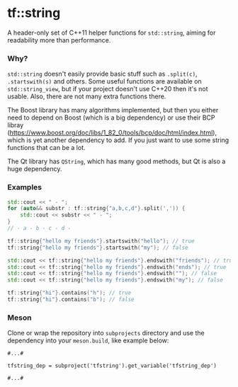 tf::string
===

A header-only set of C++11 helper functions for `std::string`, aiming for readability more than performance.


### Why?

`std::string` doesn't easily provide basic stuff such as `.split(c)`, `.startswith(s)` and others. Some useful functions
are available on `std::string_view`, but if your project doesn't use C++20 then it's not usable. Also, there are not many
extra functions there.

The Boost library has many algorithms implemented, but then you either need to depend on Boost (which is a big
dependency) or use their BCP libray (https://www.boost.org/doc/libs/1_82_0/tools/bcp/doc/html/index.html), which is
yet another dependency to add. If you just want to use some string functions that can be a lot.

The Qt library has `QString`, which has many good methods, but Qt is also a huge dependency.


### Examples

```c++
std::cout << " - ";
for (auto&& substr : tf::string{"a,b,c,d"}.split(',')) {
    std::cout << substr << " - ";
}
// - a - b - c - d - 

tf::string{"hello my friends"}.startswith("hello"); // true
tf::string{"hello my friends"}.startswith("my"); // false

std::cout << tf::string{"hello my friends"}.endswith("friends"); // true
std::cout << tf::string{"hello my friends"}.endswith("ends"); // true
std::cout << tf::string{"hello my friends"}.endswith(""); // false
std::cout << tf::string{"hello my friends"}.endswith("my"); // false

tf::string{"hi"}.contains("h"); // true
tf::string{"hi"}.contains("b"); // false
```

### Meson

Clone or wrap the repository into `subprojects` directory and use the dependency into your `meson.build`, like example below:

```
#...#

tfstring_dep = subproject('tfstring').get_variable('tfstring_dep')

#...#
```
